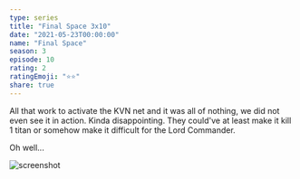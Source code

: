 ```yaml
---
type: series
title: "Final Space 3x10"
date: "2021-05-23T00:00:00"
name: "Final Space"
season: 3
episode: 10
rating: 2
ratingEmoji: "⭐️⭐️"
share: true
---
```


All that work to activate the KVN net and it was all of nothing, we did not even see it in action. Kinda disappointing. They could've at least make it kill 1 titan or somehow make it difficult for the Lord Commander.

Oh well...

![screenshot](https://cldup.com/d5PkpHc0Nf.jpg)
